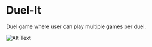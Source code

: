 # Duel-It
Duel game where user can play multiple games per duel.

![Alt Text](https://media.giphy.com/media/9QVq7CtX9O5hiaitFM/giphy.gif)
